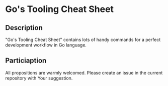 # Go's Tooling Cheat Sheet

## Description

"Go's Tooling Cheat Sheet" contains lots of handy commands for a perfect development workflow in Go language. 

## Particiaption

All propositions are warmly welcomed. Please create an issue in the current repository with Your suggestion.
